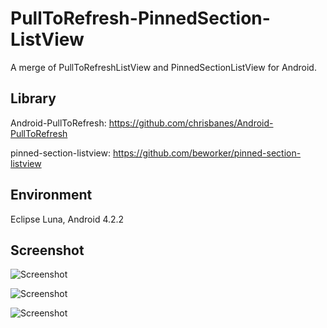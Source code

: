 PullToRefresh-PinnedSection-ListView
====================================

A merge of PullToRefreshListView and PinnedSectionListView for Android.

## Library
Android-PullToRefresh: https://github.com/chrisbanes/Android-PullToRefresh

pinned-section-listview: https://github.com/beworker/pinned-section-listview

## Environment
Eclipse Luna, Android 4.2.2

## Screenshot
![Screenshot](https://github.com/tongcpp/PullToRefresh-PinnedSection-ListView/blob/master/screen0.png)

![Screenshot](https://github.com/tongcpp/PullToRefresh-PinnedSection-ListView/blob/master/screen1.png)

![Screenshot](https://github.com/tongcpp/PullToRefresh-PinnedSection-ListView/blob/master/screen2.png)
